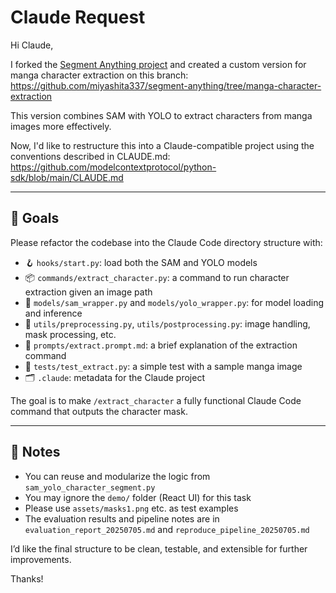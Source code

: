 
# Claude Request

Hi Claude,

I forked the [Segment Anything project](https://github.com/facebookresearch/segment-anything) and created a custom version for manga character extraction on this branch:  
https://github.com/miyashita337/segment-anything/tree/manga-character-extraction

This version combines SAM with YOLO to extract characters from manga images more effectively.

Now, I'd like to restructure this into a Claude-compatible project using the conventions described in CLAUDE.md:  
https://github.com/modelcontextprotocol/python-sdk/blob/main/CLAUDE.md

---

## 📌 Goals

Please refactor the codebase into the Claude Code directory structure with:

- 🪝 `hooks/start.py`: load both the SAM and YOLO models
- 📦 `commands/extract_character.py`: a command to run character extraction given an image path
- 🧠 `models/sam_wrapper.py` and `models/yolo_wrapper.py`: for model loading and inference
- 🧰 `utils/preprocessing.py`, `utils/postprocessing.py`: image handling, mask processing, etc.
- 💬 `prompts/extract.prompt.md`: a brief explanation of the extraction command
- 🧪 `tests/test_extract.py`: a simple test with a sample manga image
- 🗂 `.claude`: metadata for the Claude project

The goal is to make `/extract_character` a fully functional Claude Code command that outputs the character mask.

---

## 🧾 Notes

- You can reuse and modularize the logic from `sam_yolo_character_segment.py`
- You may ignore the `demo/` folder (React UI) for this task
- Please use `assets/masks1.png` etc. as test examples
- The evaluation results and pipeline notes are in `evaluation_report_20250705.md` and `reproduce_pipeline_20250705.md`

I’d like the final structure to be clean, testable, and extensible for further improvements.

Thanks!
